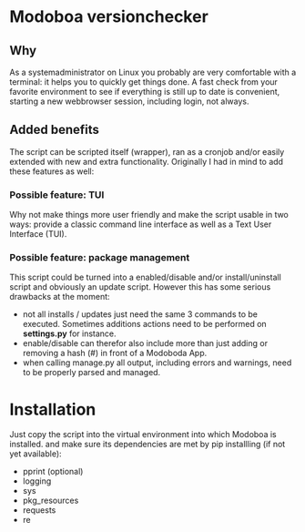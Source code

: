 # Modoboa versionchecker

## Why
As a systemadministrator on Linux you probably are very comfortable with a terminal: it helps you to quickly get things done. A fast check from your favorite environment to see if everything is still up to date is convenient, starting a new webbrowser session, including login, not always.

## Added benefits
The script can be scripted itself (wrapper), ran as a cronjob and/or easily extended with new and extra functionality. Originally I had in mind to add these features as well:

### Possible feature: TUI
Why not make things more user friendly and make the script usable in two ways: provide a classic command line interface as well as a Text User Interface (TUI).

### Possible feature: package management
This script could be turned into a enabled/disable and/or install/uninstall script and obviously an update script.
However this has some serious drawbacks at the moment:
* not all installs / updates just need the same 3 commands to be executed. Sometimes additions actions need to be performed on **settings.py** for instance.
* enable/disable can therefor also include more than just adding or removing a hash (#) in front of a Modoboda App.
* when calling manage.py all output, including errors and warnings, need to be properly parsed and managed.

# Installation
Just copy the script into the virtual environment into which Modoboa is installed. and make sure its dependencies are met by pip installling (if not yet available):
* pprint (optional)
* logging
* sys
* pkg_resources
* requests
* re
